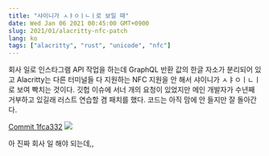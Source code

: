 ```yaml
---
title: "샤이니가 ㅅㅑㅇㅣㄴㅣ로 보일 때"
date: Wed Jan 06 2021 00:45:00 GMT+0900
slug: 2021/01/alacritty-nfc-patch
lang: ko
tags: ["alacritty", "rust", "unicode", "nfc"]
---
```


회사 일로 인스타그램 API 작업을 하는데 GraphQL 반환 값의 한글 자소가 분리되어 있고 Alacritty는 다른 터미널들 다 지원하는 NFC 지원을 안 해서 샤이니가 ㅅㅑㅇㅣㄴㅣ로 보여 빡치는 것이다. 깃헙 이슈에 서너 개의 요청이 있었지만 메인 개발자가 수년째 거부하고 있길래 러스트 연습할 겸 패치를 했다. 코드는 아직 맘에 안 들지만 잘 돌아간다.

[Commit 1fca332](https://github.com/rath/alacritty/commit/1fca332c4fbb07634a4063cdb77be62e257ac9a3?branch=1fca332c4fbb07634a4063cdb77be62e257ac9a3&diff=unified&fbclid=IwY2xjawLJC8tleHRuA2FlbQIxMQBicmlkETBCNVJYZGdpSncxSVBGb25QAR4GjWpprKh2BaUKdPc8yk-C8ouWHA3BpqK6hqW-aTrZC61l-RrnwOYJhPIUew_aem_W3POZyGqI0_lXJ3POsXLEg)
![](/img/alacritty-nfc-patch.jpg)

아 진짜 회사 일 해야 되는데,,
